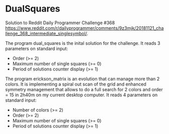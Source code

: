 # DualSquares

Solution to Reddit Daily Programmer Challenge #368 https://www.reddit.com/r/dailyprogrammer/comments/9z3mjk/20181121_challenge_368_intermediate_singlesymbol/.

The program dual_squares is the inital solution for the challenge. It reads 3 parameters on standard input:
- Order (>= 2)
- Maximum number of single squares (>= 0)
- Period of solutions counter display (>= 1)

The program erickson_matrix is an evolution that can manage more than 2 colors. It is implementing a spiral out scan of the grid and enhanced symmetry management that allows to do a full search for 2 colors and order = 15 in 2h40m on my current desktop computer. It reads 4 parameters on standard input:
- Number of colors (>= 2)
- Order (>= 2)
- Maximum number of single squares (>= 0)
- Period of solutions counter display (>= 1)
